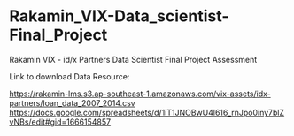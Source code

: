 # Rakamin_VIX-Data_scientist-Final_Project
Rakamin VIX - id/x Partners Data Scientist Final Project Assessment

Link to download Data Resource:

https://rakamin-lms.s3.ap-southeast-1.amazonaws.com/vix-assets/idx-partners/loan_data_2007_2014.csv 
https://docs.google.com/spreadsheets/d/1iT1JNOBwU4l616_rnJpo0iny7blZvNBs/edit#gid=1666154857 

